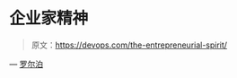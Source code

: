 # 企业家精神

> 原文：<https://devops.com/the-entrepreneurial-spirit/>

— [罗尔泊](https://devops.com/author/breselman/)